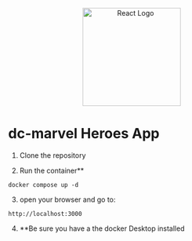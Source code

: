 <p align="center">
  <a href="https://react.dev/learn" target="__blank"><img src="https://upload.wikimedia.org/wikipedia/commons/a/a7/React-icon.svg" width="200" alt="React Logo" /></a>
</p>

# dc-marvel Heroes App

1. Clone the repository

2. Run the container\*\*

```
docker compose up -d
```

3. open your browser and go to:

```
http://localhost:3000
```

4. \*\*Be sure you have a the docker Desktop installed
